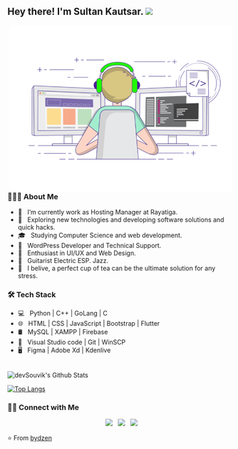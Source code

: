 <h2> Hey there! I'm Sultan Kautsar. <img src="https://github.com/souvikguria98/souvikguria98/blob/master/Hi.gif" width="25"></h2>
<img align="right" alt="GIF" src="https://raw.githubusercontent.com/devSouvik/devSouvik/master/gif3.gif" width="500"/>

<h3> 👨🏻‍💻 About Me </h3>

- 🔭 &nbsp; I’m currently work as Hosting Manager at Rayatiga.
- 🤔 &nbsp; Exploring new technologies and developing software solutions and quick hacks.
- 🎓 &nbsp; Studying Computer Science and web development.
- 💼 &nbsp; WordPress Developer and Technical Support.
- 🌱 &nbsp; Enthusiast in UI/UX and Web Design.
- 🎸 &nbsp; Guitarist Electric ESP. Jazz.
- 🍵 &nbsp; I belive, a perfect cup of tea can be the ultimate solution for any stress. 

<h3>🛠 Tech Stack</h3>

- 💻 &nbsp; Python | C++ | GoLang | C  
- 🌐 &nbsp; HTML | CSS | JavaScript | Bootstrap | Flutter 
- 🛢 &nbsp; MySQL | XAMPP | Firebase
- 🔧 &nbsp; Visual Studio code | Git | WinSCP
- 🖥 &nbsp; Figma | Adobe Xd | Kdenlive

<br>

<img align="center" src="https://github-readme-stats.vercel.app/api?username=bydzen&include_all_commits=true&count_private=true&show_icons=true&line_height=20&title_color=7A7ADB&icon_color=2234AE&text_color=D3D3D3&bg_color=0,000000,130F40" alt="devSouvik's Github Stats">

</br>

[![Top Langs](https://github-readme-stats.vercel.app/api/top-langs/?username=bydzen&layout=compact&text_color=daf7dc&bg_color=151515)](https://github.com/devSouvik/github-readme-stats)


<h3> 🤝🏻 Connect with Me </h3>

<p align="center">  
&nbsp; <a href="https://www.instagram.com/bydzen/" target="_blank" rel="noopener noreferrer"><img src="https://img.icons8.com/plasticine/100/000000/instagram-new.png" width="50" /></a>  
&nbsp; <a href="https://www.linkedin.com/in/sultankautsar/" target="_blank" rel="noopener noreferrer"><img src="https://img.icons8.com/plasticine/100/000000/linkedin.png" width="50" /></a>
&nbsp; <a href="mailto:admin@rayatiga.com" target="_blank" rel="noopener noreferrer"><img src="https://img.icons8.com/plasticine/100/000000/gmail.png"  width="50" /></a>
</p>

⭐️ From [bydzen](https://github.com/bydzen)
